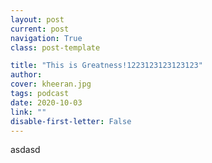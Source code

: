 ```yaml
---
layout: post
current: post
navigation: True
class: post-template

title: "This is Greatness!1223123123123123"
author: 
cover: kheeran.jpg
tags: podcast
date: 2020-10-03
link: ""
disable-first-letter: False
---
```

<p>asdasd</p>